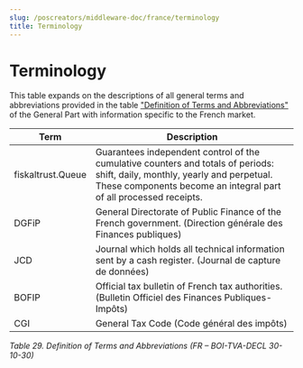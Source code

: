 ```yaml
---
slug: /poscreators/middleware-doc/france/terminology
title: Terminology
---
```


# Terminology

This table expands on the descriptions of all general terms and abbreviations provided in the table ["Definition of Terms and Abbreviations"](../../general/terminology/terminology.md#t-definition-of-terms-and-abbreviations-21) of the General Part with information specific to the French market.

| Term              | Description                                                                                                                                                                                       |
|-------------------|---------------------------------------------------------------------------------------------------------------------------------------------------------------------------------------------------|
| fiskaltrust.Queue | Guarantees independent control of the cumulative counters and totals of periods: shift, daily, monthly, yearly and perpetual. These components become an integral part of all processed receipts. |
| DGFiP             | General Directorate of Public Finance of the French government. (Direction générale des Finances publiques)                                                                                       |
| JCD               | Journal which holds all technical information sent by a cash register. (Journal de capture de données)                                                                                            |
| BOFIP             | Official tax bulletin of French tax authorities. (Bulletin Officiel des Finances Publiques-Impôts)                                                                                                |
| CGI               | General Tax Code (Code général des impôts)                                                                                                                                                        |

<span id="_Toc510009106" class="anchor"></span>*Table 29. Definition of Terms and Abbreviations (FR – BOI-TVA-DECL 30-10-30)*